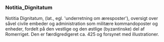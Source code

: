 ### Notitia_Dignitatum


Notitia Dignitatum, (lat., egl. 'underretning om æresposter'), oversigt over såvel civile embeder og administration som militære kommandoposter og enheder, fordelt på den vestlige og den østlige (byzantinske) del af Romerriget. Den er færdigredigeret ca. 425 og forsynet med illustrationer.